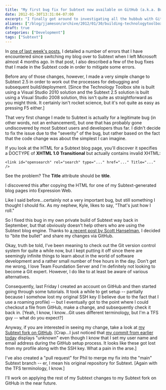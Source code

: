 ```yaml
---
title: "My first bug fix for Subtext now available on GitHub (a.k.a. Building TechnologyToolbox.com, part 18)"
date: 2012-01-30T13:31:04-07:00
excerpt: "I finally got around to investigating all the hubbub with GitHub. I even submitted my first \"official\" bug fix for the Subtext blog engine. I'm sure it will get easier, but this experience was valuable for me, if for no other reason than making me appreciate how much I love Team Foundation Server."
aliases: ["/blog/jjameson/archive/2012/01/30/building-technologytoolbox-com-part-18.aspx"]
draft: true
categories: ["Development"]
tags: ["Subtext"]
---
```


In [one of last week's posts](/blog/jjameson/2012/01/23/building-technologytoolbox-com-part-15), I detailed a number of errors that I have encountered since switching my blog over to Subtext when I left Microsoft almost 4 months ago. In that post, I also described a few of the bug fixes that I made in the Subtext code in order to mitigate some errors.

Before any of those changes, however, I made a very simple change to Subtext 2.5 in order to work out the processes for debugging and subsequent build/deployment. [Since the Technology Toolbox site is built using a Visual Studio 2010 solution and the Subtext 2.5 solution is built using a Visual Studio 2008 solution, this isn't quite as straightforward as you might think. It certainly isn't rocket science, but it's not quite as easy as pressing F5 either.]

That very first change I made to Subtext is actually for a legitimate bug (in other words, not an enhancement), but one that has probably gone undiscovered by most Subtext users and developers thus far. I didn't decide to fix the issue due to the "severity" of the bug, but rather based on the fact that the code change was about the simplest I can imagine.

If you look at the HTML for a Subtext blog page, you'll discover it specifies a DOCTYPE of **XHTML 1.0 Transitional** but actually contains invalid XHTML:

```
<link id="opensearch" rel="search" type="..." href="..." Title="..." />
```

See the problem? The **Title** attribute should be **title**.

I discovered this after copying the HTML for one of my Subtext-generated blog pages into Expression Web.

Like I said before...certainly not a very important bug, but still something I thought I should fix. As my nephew, Kyle, likes to say, "That's just how I roll."

So I fixed this bug in my own private build of Subtext way back in September, but that obviously doesn't help others who are using the Subtext blog engine. Thanks to [a recent post by Scott Hanselman](http://www.hanselman.com/blog/GetInvolvedInOpenSourceTodayHowToContributeAPatchToAGitHubHostedOpenSourceProjectLikeCode52.aspx), I decided to "bite the bullet" and share my changes via GitHub.

Okay, truth be told, I've been meaning to check out the Git version control system for quite a while now, but I kept putting it off since there are seemingly infinite things to learn about in the world of software development and a rather small number of free hours in the day. Don't get me wrong, I love Team Foundation Server and I'm definitely not looking to become a Git expert. However, I do like to at least be aware of various alternatives.

Consequently, last Friday I created an account on GitHub and then started going through some tutorials. It took a while to get setup -- partially because I somehow lost my original SSH key (I believe due to the fact that I use a roaming profile) -- but I eventually got to the point where I could checkout a file from GitHub, make a change, and subsequently check it back in. [Yeah, I know, I know...Git uses different terminology, but I'm a TFS guy -- what do you expect?]

Anyway, if you are interested in seeing my change, take a look at [my Subtext fork on GitHub](https://github.com/jeremy-jameson/Subtext). [Crap...I just noticed that [my commit from earlier today](https://github.com/jeremy-jameson/Subtext/commit/462934a87bd12649582f334545d3586b3c9f93a2) displays "unknown" even though I know that I set my user name and email address during the GitHub setup process. It looks like these got lost from my profile along with the SSH key. What a pain in the arse.]

I've also created a "pull request" for Phil to merge my fix into the "main" Subtext branch -- er, I mean his original repository for Subtext. [Again with the TFS terminology, I know.]

I'll work on applying the rest of my Subtext changes to my Subtext fork on GitHub in the near future.

